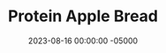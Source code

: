 ---
layout: post
title:  "Protein Apple Bread"
date:   2023-08-16 00:00:00 -05000
categories: 
- Recipes
- Protein Powder
permalink: /recipes/apple-bread
image: /assets/Food/Protein Powder/Apple Bread/apple-bread-cover.jpg
ing: appplebread-ing
facts: appplebread-facts
section1: Dry Ingredients
start2: Nonfat cottage cheese
section2: Wet Ingredients
start3: 
section3: 
start4: 
section4: 
start5: 
section5: 
Prep: 10
Rest: 
Cook: 30
Source1: https://www.youtube.com/watch?v=hS1cTJBfj98&t=16s
Source2: 
whisk: https://s.samsungfood.com/qwY48
tags: 
- apple cake
- whey
- casein
- cottage cheese
- protein powder
- gala apple
- oat flour
- gluten free
- oats
- cinnamon
- ginger
- cake
Description: This cinnamon apple bread is a perfect fall based dessert that won't set you off your healthy eating path. It's similar to my <a href="banana-protein">Protein Banana Nut Bread</a> and <a href="pumpkin-bread">Protein Pumpkin Loaf</a> recipes, but apple based instead (duh).  The combination of cinnamon and ginger with apples is a classic for a reason! This recipe also works fantastic as a carrot cake recipe too, just swap out the apples for grated carrots, or check out my <a href="carrot-cake">Layered Protein Carrot Cake</a>.
Instructions: 
- Combine dry ingredients in a bowl - oat flour, whey, casein, baking powder, cinnamon, salt, baking soda, and ginger<br><br>

- Chop the apple and add to a food processor with the cottage cheese. Blend the apple as much as possible, then add the eggs, vanilla, and stevia. Blend until foamy and no apple chunks remain<br><br>

- Pour the wet ingredients into the dry, and fold together until just combined<br><br>

- Transfer everything to a bread pan and bake for 30 min at 350°F. Cake is done when it reaches an internal temperature of 200F<br><br>
- <center><img src="/assets/Food/Protein Powder/Apple Bread/apple-bread-4.jpg" alt="" class="instruction-image"></center><br>

- Let the cake cool down, then slice and refrigerate for 3-4 days.  You can serve with some whipped cottage cheese on top per slice
---